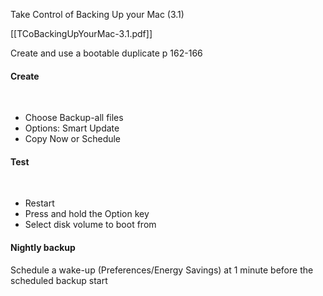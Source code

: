 Take Control of Backing Up your Mac (3.1)

[[TCoBackingUpYourMac-3.1.pdf]]

Create and use a bootable duplicate p 162-166

#### Create
<br>

- Choose Backup-all files
- Options: Smart Update
- Copy Now or Schedule

#### Test
<br>

- Restart
- Press and hold the Option key
- Select disk volume to boot from


#### Nightly backup
Schedule a wake-up (Preferences/Energy Savings) at 1 minute before the scheduled backup start
